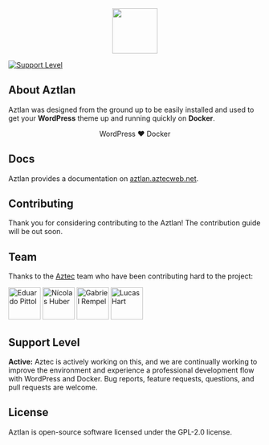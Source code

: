 <div align="center"><img src="https://aztecweb.net/wp-content/uploads/2019/02/Logo.svg" width="90"></div>

[![Support Level](https://img.shields.io/badge/support-active-green.svg)](#support-level)

## About Aztlan
Aztlan was designed from the ground up to be easily installed and used to get your **WordPress** theme up and running quickly on **Docker**.

<div align="center">WordPress ❤ Docker</div>

## Docs
Aztlan provides a documentation on [aztlan.aztecweb.net](https://aztlan.aztecweb.net).

## Contributing
Thank you for considering contributing to the Aztlan! The contribution guide will be out soon.

## Team
Thanks to the [Aztec](http://aztecweb.net) team who have been contributing hard to the project:

<img src="https://aztecweb.net/wp-content/uploads/2018/11/Pittol.png" width="64" title="Eduardo Pittol">
<img src="https://aztecweb.net/wp-content/uploads/2019/04/Imagem_Nicolas.png" width="64" title="Nícolas Huber">
<img src="https://aztecweb.net/wp-content/uploads/2019/05/Imagem_Gabriel.png" width="64" title="Gabriel Rempel">
<img src="https://aztecweb.net/wp-content/uploads/2019/07/Imagem_Lucas.png" width="64" title="Lucas Hart">

## Support Level

**Active:** Aztec is actively working on this, and we are continually working to improve the environment and experience a professional development flow with WordPress and Docker. Bug reports, feature requests, questions, and pull requests are welcome.

## License
Aztlan is open-source software licensed under the GPL-2.0 license.
